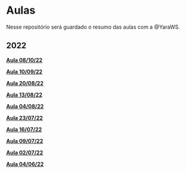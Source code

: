 # Aulas
Nesse repositório será guardado o resumo das aulas com a @YaraWS.

## 2022
**[Aula 08/10/22](lessons/aula-22-10-8.md)**

**[Aula 10/09/22](lessons/aula-22-09-10.md)**

**[Aula 20/08/22](lessons/aula-22-08-20.md)**

**[Aula 13/08/22](lessons/aula-22-08-13.md)**

**[Aula 04/08/22](lessons/aula-22-08-04.md)**

**[Aula 23/07/22](lessons/aula-22-07-23.md)**

**[Aula 16/07/22](lessons/aula-22-07-16.md)**

**[Aula 09/07/22](lessons/aula-22-07-09.md)**

**[Aula 02/07/22](lessons/aula-22-07-02.md)**
 
**[Aula 04/06/22](lessons/aula-22-06-04.md)**